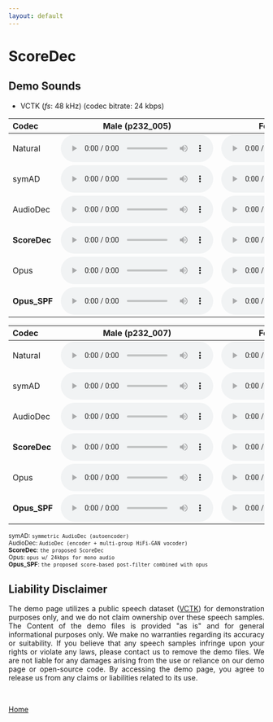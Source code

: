 ```yaml
---
layout: default
---
```

# ScoreDec
  
## **Demo Sounds**
- VCTK (*fs*: 48 kHz) (codec bitrate: 24 kbps)

| Codec | Male (p232_005) | Female (p257_016) |
|:--|:--:|:--:|
| Natural | <audio src="res/audio/vctk48k_male/Natural/2.wav" controls preload></audio> | <audio src="res/audio/vctk48k_female/Natural/17.wav" controls preload></audio> |
| symAD | <audio src="res/audio/vctk48k_male/symAD/2.wav" controls preload></audio> | <audio src="res/audio/vctk48k_female/symAD/17.wav" controls preload></audio> |
| AudioDec | <audio src="res/audio/vctk48k_male/AD/2.wav" controls preload></audio>   | <audio src="res/audio/vctk48k_female/AD/17.wav" controls preload></audio>   |
| **ScoreDec** | <audio src="res/audio/vctk48k_male/SD/2.wav" controls preload></audio>   | <audio src="res/audio/vctk48k_female/SD/17.wav" controls preload></audio>   |
| Opus | <audio src="res/audio/vctk48k_male/opus/2.wav" controls preload></audio>   | <audio src="res/audio/vctk48k_female/opus/17.wav" controls preload></audio>   |
| **Opus_SPF** | <audio src="res/audio/vctk48k_male/opus_SD/2.wav" controls preload></audio>   | <audio src="res/audio/vctk48k_female/opus_SD/17.wav" controls preload></audio>   |

| Codec | Male (p232_007) | Female (p257_080) |
|:--|:--:|:--:|
| Natural | <audio src="res/audio/vctk48k_male/Natural/3.wav" controls preload></audio> | <audio src="res/audio/vctk48k_female/Natural/21.wav" controls preload></audio> |
| symAD | <audio src="res/audio/vctk48k_male/symAD/3.wav" controls preload></audio> | <audio src="res/audio/vctk48k_female/symAD/21.wav" controls preload></audio> |
| AudioDec | <audio src="res/audio/vctk48k_male/AD/3.wav" controls preload></audio>   | <audio src="res/audio/vctk48k_female/AD/21.wav" controls preload></audio>   |
| **ScoreDec** | <audio src="res/audio/vctk48k_male/SD/3.wav" controls preload></audio>   | <audio src="res/audio/vctk48k_female/SD/21.wav" controls preload></audio>   |
| Opus | <audio src="res/audio/vctk48k_male/opus/3.wav" controls preload></audio>   | <audio src="res/audio/vctk48k_female/opus/21.wav" controls preload></audio>   |
| **Opus_SPF** | <audio src="res/audio/vctk48k_male/opus_SD/3.wav" controls preload></audio>   | <audio src="res/audio/vctk48k_female/opus_SD/21.wav" controls preload></audio>   |


<sup>symAD: `symmetric AudioDec (autoencoder)` </sup>  
<sup>AudioDec: `AudioDec (encoder + multi-group HiFi-GAN vocoder)` </sup>  
<sup>**ScoreDec**: `the proposed ScoreDec` </sup>  
<sup>Opus: `opus w/ 24kbps for mono audio` </sup>  
<sup>**Opus_SPF**: `the proposed score-based post-filter combined with opus` </sup>  

##  Liability Disclaimer
<p align="justify">The demo page utilizes a public speech dataset (<a href="https://datashare.ed.ac.uk/handle/10283/3443">VCTK</a>) for demonstration purposes only, and we do not claim ownership over these speech samples. The Content of the demo files is provided "as is" and for general informational purposes only. We make no warranties regarding its accuracy or suitability. If you believe that any speech samples infringe upon your rights or violate any laws, please contact us to remove the demo files. We are not liable for any damages arising from the use or reliance on our demo page or open-source code. By accessing the demo page, you agree to release us from any claims or liabilities related to its use. </p>
<br /> 

[Home](https://bigpon.github.io/)

<br />  
<br />